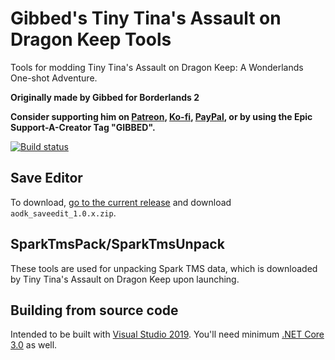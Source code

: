 # Gibbed's Tiny Tina's Assault on Dragon Keep Tools

Tools for modding Tiny Tina's Assault on Dragon Keep: A Wonderlands One-shot Adventure.

**Originally made by Gibbed for Borderlands 2**

**Consider supporting him on [Patreon](https://patreon.com/gibbed), [Ko-fi](https://ko-fi.com/gibbed), [PayPal](https://paypal.me/gibbed), or by using the Epic Support-A-Creator Tag "GIBBED".**

[![Build status](https://ci.appveyor.com/api/projects/status/uvdl5ky2mr7xa9ms/branch/main?svg=true)](https://ci.appveyor.com/project/Natsu235/gibbed-tinytinaaodk/branch/main)

## Save Editor

To download, [go to the current release](https://github.com/Natsu235/Gibbed.TinyTinaAoDK/releases/latest) and download `aodk_saveedit_1.0.x.zip`.

## SparkTmsPack/SparkTmsUnpack

These tools are used for unpacking Spark TMS data, which is downloaded by Tiny Tina's Assault on Dragon Keep upon launching.

## Building from source code

Intended to be built with [Visual Studio 2019](https://visualstudio.microsoft.com/vs/). You'll need minimum [.NET Core 3.0](https://dotnet.microsoft.com/download/dotnet-core/3.0) as well.
